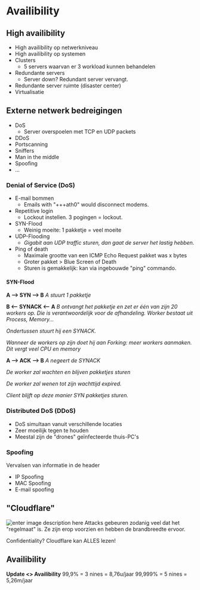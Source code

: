 # Availibility
## High availibility
- High availibility op netwerkniveau
- High availibility op systemen
- Clusters
  - 5 servers waarvan er 3 workload kunnen behandelen
- Redundante servers
  - Server down? Redundant server vervangt.
- Redundante server ruimte (disaster center)
- Virtualisatie

## Externe netwerk bedreigingen
- DoS
  - Server overspoelen met TCP en UDP packets
- DDoS
- Portscanning
- Sniffers
- Man in the middle
- Spoofing
- ...

### Denial of Service (DoS)
- E-mail bommen
  - Emails with "+++ath0" would disconnect modems.
- Repetitive login
  - Lockout instellen. 3 pogingen = lockout.
- SYN-Flood
  - Weinig moeite: 1 pakketje = veel moeite
- UDP-Flooding
  - *Gigabit aan UDP traffic sturen, dan gaat de server het lastig hebben.*
- Ping of death
  - Maximale grootte van een ICMP Echo Request pakket was x bytes
  - Groter pakket > Blue Screen of Death
  - Sturen is gemakkelijk: kan via ingebouwde "ping" commando.

#### SYN-Flood
**A --> SYN --> B**
*A stuurt 1 pakketje*

**B <-- SYNACK <-- A**
*B ontvangt het pakketje en zet er één van zijn 20 workers op. Die is verantwoordelijk voor de afhandeling. Worker bestaat uit Process, Memory...*

*Ondertussen stuurt hij een SYNACK.*

*Wanneer de workers op zijn doet hij aan Forking: meer workers aanmaken. Dit vergt veel CPU en memory*

**A --> ACK --> B**
*A negeert de SYNACK*

*De worker zal wachten en blijven pakketjes sturen*

*De worker zal wenen tot zijn wachttijd expired.*

*Client blijft op deze manier SYN pakketjes sturen.*

### Distributed DoS (DDoS)
- DoS simultaan vanuit verschillende locaties
- Zeer moeilijk tegen te houden
- Meestal zijn de "drones" geïnfecteerde thuis-PC's

### Spoofing
Vervalsen van informatie in de header
- IP Spoofing
- MAC Spoofing
- E-mail spoofing

## "Cloudflare"
![enter image description here](https://i.imgur.com/FnT21AF.png)
Attacks gebeuren zodanig veel dat het "regelmaat" is.
Ze zijn erop voorzien en hebben de brandbreedte ervoor.

Confidentiality? Cloudflare kan ALLES lezen!


## Availibility
**Update <> Availibility**
99,9% = 3 nines = 8,76u/jaar
99,999% = 5 nines = 5,26m/jaar
<!--stackedit_data:
eyJoaXN0b3J5IjpbNjYwMTYwMzc2LDE2ODM3Nzk4NTJdfQ==
-->